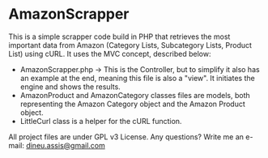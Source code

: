 AmazonScrapper
==============

This is a simple scrapper code build in PHP that retrieves the most important data from Amazon (Category Lists, Subcategory Lists, Product List) using cURL. It uses the MVC concept, described below:

* AmazonScrapper.php -> This is the Controller, but to simplify it also has an example at the end, meaning this file is also a "view". It initiates the engine and shows the results.
* AmazonProduct and AmazonCategory classes files are models, both representing the Amazon Category object and the Amazon Product object.
* LittleCurl class is a helper for the cURL function.


All project files are under GPL v3 License. 
Any questions? Write me an e-mail: dineu.assis@gmail.com
